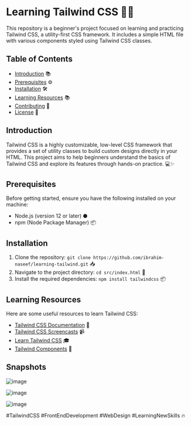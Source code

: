 # Learning Tailwind CSS 🚀🎨

This repository is a beginner's project focused on learning and practicing Tailwind CSS, a utility-first CSS framework. It includes a simple HTML file with various components styled using Tailwind CSS classes.

## Table of Contents

- [Introduction](#introduction) 📚
- [Prerequisites](#prerequisites) ⚙️
- [Installation](#installation) 🛠
- [Learning Resources](#learning-resources) 📚
- [Contributing](#contributing) 🤝
- [License](#license) 📄

## Introduction

Tailwind CSS is a highly customizable, low-level CSS framework that provides a set of utility classes to build custom designs directly in your HTML. This project aims to help beginners understand the basics of Tailwind CSS and explore its features through hands-on practice. 💻✨

## Prerequisites

Before getting started, ensure you have the following installed on your machine:

- Node.js (version 12 or later) ⬣
- npm (Node Package Manager) 📦

## Installation

1. Clone the repository: `git clone https://github.com/ibrahim-naseef/learning-tailwind.git` 📥
2. Navigate to the project directory: `cd src/index.html` 🏃
3. Install the required dependencies: `npm install tailwindcss` 📦

## Learning Resources

Here are some useful resources to learn Tailwind CSS:

- [Tailwind CSS Documentation](https://tailwindcss.com/docs) 📘
- [Tailwind CSS Screencasts](https://tailwindcss.com/screencasts) 📹
- [Learn Tailwind CSS](https://www.learnwithjason.dev/let-s-learn-tailwind) 🎓
- [Tailwind Components](https://tailwindcomponents.com/) 🧩

## Snapshots

![image](https://github.com/Ibrahim-Naseef/Tailwind-CSS/assets/156147657/1c9ccc82-cb68-4555-9338-2a33776fae73)

![image](https://github.com/Ibrahim-Naseef/Tailwind-CSS/assets/156147657/60eec036-1cfe-4b9a-aae9-fce790da9eff)

![image](https://github.com/Ibrahim-Naseef/Tailwind-CSS/assets/156147657/b8ef751d-bf57-41b6-97c4-519536a6e99d)

#TailwindCSS #FrontEndDevelopment #WebDesign #LearningNewSkills 🔥
